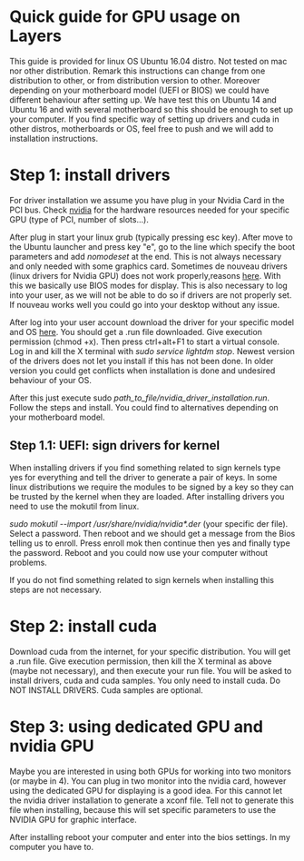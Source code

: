 # Quick guide for GPU usage on Layers

This guide is provided for linux OS Ubuntu 16.04 distro. Not tested on mac nor other distribution. Remark this instructions can change 
from one distribution to other, or from distribution version to other. Moreover depending on your motherboard model (UEFI or BIOS) we could have different
behaviour after setting up. We have test this on Ubuntu 14 and Ubuntu 16 and with several motherboard so this should be enough to set up your computer. 
If you find specific way of setting up drivers and cuda in other distros, motherboards or OS, feel free to push and we will add to installation
instructions.

# Step 1: install drivers

For driver installation we assume you have plug in your Nvidia Card in the PCI bus. Check [nvidia](www.nvidia.com) 
for the hardware resources needed for your specific GPU (type of PCI, number of slots...). 

After plug in start your linux grub  (typically pressing esc key).  After move to the Ubuntu launcher and press key "e", go to the line 
which specify the boot parameters and add *nomodeset* at the end. This is not always necessary and only needed with some graphics card. 
Sometimes de nouveau drivers (linux drivers for Nvidia GPU) does not work properly,reasons [here](https://askubuntu.com/questions/207175/what-does-nomodeset-do). With this
we basically use BIOS modes for display. This is also necessary to log into your user, as we will not be able to do so if drivers are not properly set. If nouveau works well
you could go into your desktop without any issue.

After log into your user account download the driver for your specific model and OS [here](http://www.nvidia.es/Download/index.aspx?lang=es). You 
should get a .run file downloaded. Give execution permission (chmod +x). Then press ctrl+alt+F1 to start a virtual console. Log in and kill the X terminal
with *sudo service lightdm stop*. Newest version of the drivers does not let you install if this has not been done. In older version 
you could get conflicts when installation is done and undesired behaviour of your OS.

After this just execute sudo *path_to_file/nvidia_driver_installation.run*. Follow the steps and install. You could find to alternatives depending on
your motherboard model.

## Step 1.1: UEFI: sign drivers for kernel
When installing drivers if you find something related to sign kernels type yes for everything and tell the driver to generate a pair 
of keys. In some linux distributions we require the modules to be signed by a key so they can be trusted by the kernel 
when they are loaded. After installing drivers you need to use the mokutil from linux.

*sudo mokutil --import /usr/share/nvidia/nvidia\*.der* (your specific der file). Select a password. Then reboot and we should get a message
from the Bios telling us to enroll. Press enroll mok then continue then yes and finally type the password. Reboot and you could now
use your computer without problems.

If you do not find something related to sign kernels when installing this steps are not necessary.

# Step 2: install cuda

Download cuda from the internet, for your specific distribution. You will get a .run file. Give execution permission, then kill the X terminal
as above (maybe not necessary), and then execute your run file. You will be asked to install drivers, cuda and cuda samples. You only need to install
cuda.  Do NOT INSTALL DRIVERS. Cuda samples are optional.

# Step 3: using dedicated GPU and nvidia GPU

Maybe you are interested in using both GPUs for working into two monitors (or maybe in 4). You can plug in two monitor into the nvidia card, 
however using the dedicated GPU for displaying is a good idea. For this cannot let the nvidia driver installation to generate a xconf file. Tell not
to generate this file when installing, because this will set specific parameters to use the NVIDIA GPU for graphic interface.

After installing reboot your computer and enter into the bios settings. In my computer you have to.
